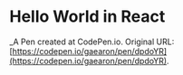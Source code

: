 # Hello World in React
 _A Pen created at CodePen.io. Original URL: [https://codepen.io/gaearon/pen/dpdoYR](https://codepen.io/gaearon/pen/dpdoYR).

 